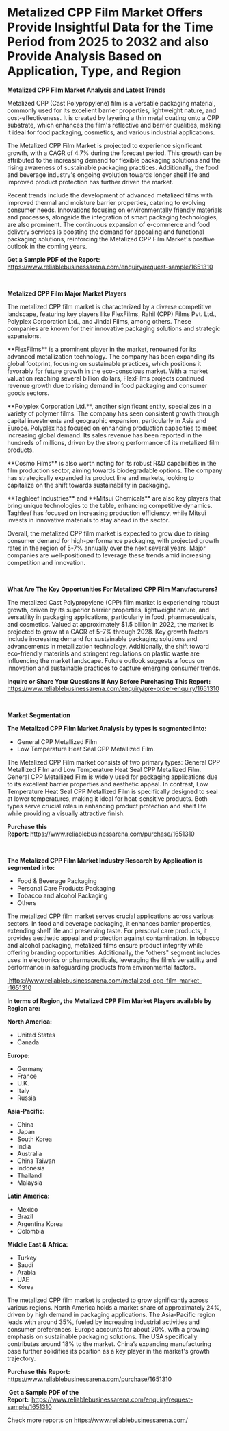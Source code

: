 <p><h1>Metalized CPP Film Market Offers Provide Insightful Data for the Time Period from 2025 to 2032 and also Provide Analysis Based on Application, Type, and Region</h1></p><p><strong>Metalized CPP Film Market Analysis and Latest Trends</strong></p>
<p><p>Metalized CPP (Cast Polypropylene) film is a versatile packaging material, commonly used for its excellent barrier properties, lightweight nature, and cost-effectiveness. It is created by layering a thin metal coating onto a CPP substrate, which enhances the film's reflective and barrier qualities, making it ideal for food packaging, cosmetics, and various industrial applications.</p><p>The Metalized CPP Film Market is projected to experience significant growth, with a CAGR of 4.7% during the forecast period. This growth can be attributed to the increasing demand for flexible packaging solutions and the rising awareness of sustainable packaging practices. Additionally, the food and beverage industry's ongoing evolution towards longer shelf life and improved product protection has further driven the market.</p><p>Recent trends include the development of advanced metalized films with improved thermal and moisture barrier properties, catering to evolving consumer needs. Innovations focusing on environmentally friendly materials and processes, alongside the integration of smart packaging technologies, are also prominent. The continuous expansion of e-commerce and food delivery services is boosting the demand for appealing and functional packaging solutions, reinforcing the Metalized CPP Film Market's positive outlook in the coming years.</p></p>
<p><strong>Get a Sample PDF of the Report:&nbsp;</strong> <a href="https://www.reliablebusinessarena.com/enquiry/request-sample/1651310?utm_campaign=2146&utm_medium=2&utm_source=Github&utm_content=ia&utm_term=04042025&utm_id=metalized-cpp-film">https://www.reliablebusinessarena.com/enquiry/request-sample/1651310</a></p>
<p>&nbsp;</p>
<p><strong>Metalized CPP Film Major Market Players</strong></p>
<p><p>The metalized CPP film market is characterized by a diverse competitive landscape, featuring key players like FlexFilms, Rahil (CPP) Films Pvt. Ltd., Polyplex Corporation Ltd., and Jindal Films, among others. These companies are known for their innovative packaging solutions and strategic expansions.</p><p>**FlexFilms** is a prominent player in the market, renowned for its advanced metallization technology. The company has been expanding its global footprint, focusing on sustainable practices, which positions it favorably for future growth in the eco-conscious market. With a market valuation reaching several billion dollars, FlexFilms projects continued revenue growth due to rising demand in food packaging and consumer goods sectors.</p><p>**Polyplex Corporation Ltd.**, another significant entity, specializes in a variety of polymer films. The company has seen consistent growth through capital investments and geographic expansion, particularly in Asia and Europe. Polyplex has focused on enhancing production capacities to meet increasing global demand. Its sales revenue has been reported in the hundreds of millions, driven by the strong performance of its metalized film products.</p><p>**Cosmo Films** is also worth noting for its robust R&D capabilities in the film production sector, aiming towards biodegradable options. The company has strategically expanded its product line and markets, looking to capitalize on the shift towards sustainability in packaging.</p><p>**Taghleef Industries** and **Mitsui Chemicals** are also key players that bring unique technologies to the table, enhancing competitive dynamics. Taghleef has focused on increasing production efficiency, while Mitsui invests in innovative materials to stay ahead in the sector.</p><p>Overall, the metalized CPP film market is expected to grow due to rising consumer demand for high-performance packaging, with projected growth rates in the region of 5-7% annually over the next several years. Major companies are well-positioned to leverage these trends amid increasing competition and innovation.</p></p>
<p>&nbsp;</p>
<p><strong>What Are The Key Opportunities For Metalized CPP Film Manufacturers?</strong></p>
<p><p>The metalized Cast Polypropylene (CPP) film market is experiencing robust growth, driven by its superior barrier properties, lightweight nature, and versatility in packaging applications, particularly in food, pharmaceuticals, and cosmetics. Valued at approximately $1.5 billion in 2022, the market is projected to grow at a CAGR of 5-7% through 2028. Key growth factors include increasing demand for sustainable packaging solutions and advancements in metallization technology. Additionally, the shift toward eco-friendly materials and stringent regulations on plastic waste are influencing the market landscape. Future outlook suggests a focus on innovation and sustainable practices to capture emerging consumer trends.</p></p>
<p><strong>Inquire or Share Your Questions If Any Before Purchasing This Report:</strong> <a href="https://www.reliablebusinessarena.com/enquiry/pre-order-enquiry/1651310?utm_campaign=2146&utm_medium=2&utm_source=Github&utm_content=ia&utm_term=04042025&utm_id=metalized-cpp-film">https://www.reliablebusinessarena.com/enquiry/pre-order-enquiry/1651310</a></p>
<p>&nbsp;</p>
<p><strong>Market Segmentation</strong></p>
<p><strong>The Metalized CPP Film Market Analysis by types is segmented into:</strong></p>
<p><ul><li>General CPP Metallized Film</li><li>Low Temperature Heat Seal CPP Metallized Film.</li></ul></p>
<p><p>The Metalized CPP Film market consists of two primary types: General CPP Metallized Film and Low Temperature Heat Seal CPP Metallized Film. General CPP Metallized Film is widely used for packaging applications due to its excellent barrier properties and aesthetic appeal. In contrast, Low Temperature Heat Seal CPP Metallized Film is specifically designed to seal at lower temperatures, making it ideal for heat-sensitive products. Both types serve crucial roles in enhancing product protection and shelf life while providing a visually attractive finish.</p></p>
<p><strong>Purchase this Report:&nbsp;</strong><a href="https://www.reliablebusinessarena.com/purchase/1651310?utm_campaign=2146&utm_medium=2&utm_source=Github&utm_content=ia&utm_term=04042025&utm_id=metalized-cpp-film">https://www.reliablebusinessarena.com/purchase/1651310</a></p>
<p>&nbsp;</p>
<p><strong>The Metalized CPP Film Market Industry Research by Application is segmented into:</strong></p>
<p><ul><li>Food & Beverage Packaging</li><li>Personal Care Products Packaging</li><li>Tobacco and alcohol Packaging</li><li>Others</li></ul></p>
<p><p>The metalized CPP film market serves crucial applications across various sectors. In food and beverage packaging, it enhances barrier properties, extending shelf life and preserving taste. For personal care products, it provides aesthetic appeal and protection against contamination. In tobacco and alcohol packaging, metalized films ensure product integrity while offering branding opportunities. Additionally, the "others" segment includes uses in electronics or pharmaceuticals, leveraging the film’s versatility and performance in safeguarding products from environmental factors.</p></p>
<p><a href="https://www.reliablebusinessarena.com/metalized-cpp-film-market-r1651310?utm_campaign=2146&utm_medium=2&utm_source=Github&utm_content=ia&utm_term=04042025&utm_id=metalized-cpp-film">&nbsp;https://www.reliablebusinessarena.com/metalized-cpp-film-market-r1651310</a></p>
<p><strong>In terms of Region, the Metalized CPP Film Market Players available by Region are:</strong></p>
<p>
    <p> <strong> North America: </strong>
        <ul>
            <li>United States</li>
            <li>Canada</li>
        </ul>
        </p> 
    <p> <strong> Europe: </strong>
        <ul>
            <li>Germany</li>
            <li>France</li>
            <li>U.K.</li>
            <li>Italy</li>
            <li>Russia</li>
        </ul>
        </p> 
    <p> <strong> Asia-Pacific: </strong>
        <ul>
            <li>China</li>
            <li>Japan</li>
            <li>South Korea</li>
            <li>India</li>
            <li>Australia</li>
            <li>China Taiwan</li>
            <li>Indonesia</li>
            <li>Thailand</li>
            <li>Malaysia</li>
        </ul>
        </p> 
    <p> <strong> Latin America: </strong>
        <ul>
            <li>Mexico</li>
            <li>Brazil</li>
            <li>Argentina Korea</li>
            <li>Colombia</li>
        </ul>
        </p> 
    <p> <strong> Middle East & Africa: </strong>
        <ul>
            <li>Turkey</li>
            <li>Saudi</li>
            <li>Arabia</li>
            <li>UAE</li>
            <li>Korea</li>
        </ul>
    </p>
    </p>
<p><p>The metalized CPP film market is projected to grow significantly across various regions. North America holds a market share of approximately 24%, driven by high demand in packaging applications. The Asia-Pacific region leads with around 35%, fueled by increasing industrial activities and consumer preferences. Europe accounts for about 20%, with a growing emphasis on sustainable packaging solutions. The USA specifically contributes around 18% to the market. China’s expanding manufacturing base further solidifies its position as a key player in the market's growth trajectory.</p></p>
<p><strong>Purchase this Report: </strong><a href="https://www.reliablebusinessarena.com/purchase/1651310?utm_campaign=2146&utm_medium=2&utm_source=Github&utm_content=ia&utm_term=04042025&utm_id=metalized-cpp-film">https://www.reliablebusinessarena.com/purchase/1651310</a></p>
<p>&nbsp;<strong>Get a Sample PDF of the Report:&nbsp;&nbsp;</strong><a href="https://www.reliablebusinessarena.com/enquiry/request-sample/1651310?utm_campaign=2146&utm_medium=2&utm_source=Github&utm_content=ia&utm_term=04042025&utm_id=metalized-cpp-film">https://www.reliablebusinessarena.com/enquiry/request-sample/1651310</a></p>
<p><strong></strong></p>
<p>Check more reports on <a href="https://www.reliablebusinessarena.com/?utm_campaign=2146&utm_medium=2&utm_source=Github&utm_content=ia&utm_term=04042025&utm_id=metalized-cpp-film">https://www.reliablebusinessarena.com/</a></p>